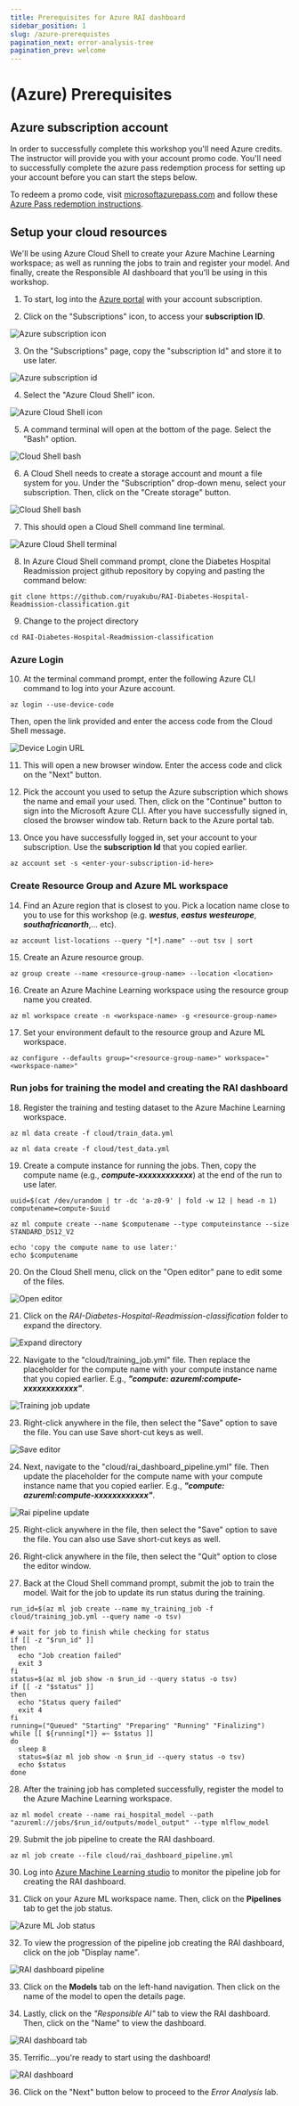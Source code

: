 ```yaml
---
title: Prerequisites for Azure RAI dashboard
sidebar_position: 1
slug: /azure-prerequistes
pagination_next: error-analysis-tree
pagination_prev: welcome
---
```


# (Azure) Prerequisites

## Azure subscription account

In order to successfully complete this workshop you'll need Azure credits.  The instructor will provide you with your account promo code.  You'll need to successfully complete the azure pass redemption process for setting up your account before you can start the steps below.

To redeem a promo code, visit [microsoftazurepass.com](https://www.microsoftazurepass.com/) and follow these [Azure Pass redemption instructions](https://www.microsoftazurepass.com/Home/HowTo).

## Setup your cloud resources

We'll be using Azure Cloud Shell to create your Azure Machine Learning workspace; as well as running the jobs to train and register your model. And finally, create the Responsible AI dashboard that you'll be using in this workshop.  

1. To start, log into the [Azure portal](http://portal.azure.com/) with your account subscription.

2. Click on the "Subscriptions" icon, to access your **subscription ID**.

![Azure subscription icon](/img/tutorial/azure-subscriptions.png "Azure subscription icon")

3. On the "Subscriptions" page, copy the "subscription Id" and store it to use later.

![Azure subscription id](/img/tutorial/azure-subscriptions-copy.png "Azure subscription id")

4. Select the "Azure Cloud Shell" icon.  

![Azure Cloud Shell icon](/img/tutorial/azure-cloud-shell.png "Azure Cloud Shell icon")

5. A command terminal will open at the bottom of the page.  Select the "Bash" option.

![Cloud Shell bash](/img/tutorial/cloud-shell-bash.png "Cloud Shell bash")	

6. A Cloud Shell needs to create a storage account and mount a file system for you.  Under the "Subscription" drop-down menu, select your subscription.  Then, click on the "Create storage" button.

![Cloud Shell bash](/img/tutorial/cloud-shell-create-storage.png "Cloud Shell bash")	

7. This should open a Cloud Shell command line terminal.

![Azure Cloud Shell terminal](/img/tutorial/cloud-shell-terminal.png "Azure Cloud Shell terminal")	

8. In Azure Cloud Shell command prompt, clone the Diabetes Hospital Readmission project github repository by copying and pasting the command below:
```shell
git clone https://github.com/ruyakubu/RAI-Diabetes-Hospital-Readmission-classification.git
```
9. Change to the project directory
```shell
cd RAI-Diabetes-Hospital-Readmission-classification
```

### Azure Login

10. At the terminal command prompt, enter the following Azure CLI command to log into your Azure account. 

```shell
az login --use-device-code
```
Then, open the link provided and enter the access code from the Cloud Shell message.

![Device Login URL](/img/tutorial/device-login-url.png "Device Login URL")	

11. This will open a new browser window.  Enter the access code and click on the "Next" button.

12.  Pick the account you used to setup the Azure subscription which shows the name and email your used. Then, click on the "Continue" button to sign into the Microsoft Azure CLI.  After you have successfully signed in, closed the browser window tab.  Return back to the Azure portal tab.

13. Once you have successfully logged in, set your account to your subscription.  Use the **subscription Id** that you copied earlier.
```shell
az account set -s <enter-your-subscription-id-here>
```
### Create Resource Group and Azure ML workspace

14.  Find an Azure region that is closest to you. Pick a location name close to you to use for this workshop (e.g. ***westus***,  ***eastus*** ***westeurope***, ***southafricanorth***,... etc).  
```shell
az account list-locations --query "[*].name" --out tsv | sort
```
15. Create an Azure resource group.  
```shell
az group create --name <resource-group-name> --location <location>
```
16. Create an Azure Machine Learning workspace using the resource group name you created.
```shell
az ml workspace create -n <workspace-name> -g <resource-group-name>
```
17. Set your environment default to the resource group and Azure ML workspace.
```shell
az configure --defaults group="<resource-group-name>" workspace="<workspace-name>"
```

###  Run jobs for training the model and creating the RAI dashboard

18. Register the training and testing dataset to the Azure Machine Learning workspace.
```shell
az ml data create -f cloud/train_data.yml

az ml data create -f cloud/test_data.yml
```

19. Create a compute instance for running the jobs.  Then, copy the compute name (e.g., ***compute-xxxxxxxxxxxx***) at the end of the run to use later.
```shell
uuid=$(cat /dev/urandom | tr -dc 'a-z0-9' | fold -w 12 | head -n 1)
computename=compute-$uuid

az ml compute create --name $computename --type computeinstance --size STANDARD_DS12_V2

echo 'copy the compute name to use later:' 
echo $computename
```

20. On the Cloud Shell menu, click on the "Open editor" pane to edit some of the files.

![Open editor](/img/tutorial/open-editor.png "Open editor")	

21. Click on the *RAI-Diabetes-Hospital-Readmission-classification* folder to expand the directory.

![Expand directory](/img/tutorial/expand-project-directory.png "Expand directory")	

22. Navigate to the "cloud/training_job.yml" file.  Then replace the placeholder for the compute name with your compute instance name that you copied earlier.  E.g., ***"compute: azureml:compute-xxxxxxxxxxxx"***.

![Training job update](/img/tutorial/training-job-compute-update.png "training job update")	

23. Right-click anywhere in the file, then select the "Save" option to save the file.  You can use Save short-cut keys as well.

![Save editor](/img/tutorial/save-open-editor.png "Save edit")	

24. Next, navigate to the "cloud/rai_dashboard_pipeline.yml" file.  Then update the placeholder for the compute name with your compute instance name that you copied earlier.  E.g., ***"compute: azureml:compute-xxxxxxxxxxxx"***.

![Rai pipeline update](/img/tutorial/rai-pipeline-compute-update.png "Rai pipeline update")	

25. Right-click anywhere in the file, then select the "Save" option to save the file.  You can also use Save short-cut keys as well.

26. Right-click anywhere in the file, then select the "Quit" option to close the editor window.

27. Back at the Cloud Shell command prompt, submit the job to train the model.  Wait for the job to update its run status during the training.

```shell
run_id=$(az ml job create --name my_training_job -f cloud/training_job.yml --query name -o tsv)

# wait for job to finish while checking for status
if [[ -z "$run_id" ]]
then
  echo "Job creation failed"
  exit 3
fi
status=$(az ml job show -n $run_id --query status -o tsv)
if [[ -z "$status" ]]
then
  echo "Status query failed"
  exit 4
fi
running=("Queued" "Starting" "Preparing" "Running" "Finalizing")
while [[ ${running[*]} =~ $status ]]
do
  sleep 8 
  status=$(az ml job show -n $run_id --query status -o tsv)
  echo $status
done
```

28. After the training job has completed successfully, register the model to the Azure Machine Learning workspace.
```shell
az ml model create --name rai_hospital_model --path "azureml://jobs/$run_id/outputs/model_output" --type mlflow_model
```

29. Submit the job pipeline to create the RAI dashboard.
```shell
az ml job create --file cloud/rai_dashboard_pipeline.yml
```

30.  Log into [Azure Machine Learning studio](https://ml.azure.com) to monitor the pipeline job for creating the RAI dashboard.  

31.  Click on your Azure ML workspace name.  Then, click on the **Pipelines** tab to get the job status.

![Azure ML Job status](/img/tutorial/azureml_jobs_page.png "Azure ML job status page")	

32.  To view the progression of the pipeline job creating the RAI dashboard, click on the job "Display name". 

![RAI dashboard pipeline](/img/tutorial/rai_dashboard_pipeline.png "RAI dashboard pipeline")	

33.  Click on the **Models** tab on the left-hand navigation.  Then click on the name of the model to open the details page.

34.  Lastly, click on the *"Responsible AI"* tab to view the RAI dashboard.  Then, click on the "Name" to view the dashboard.

![RAI dashboard tab](/img/tutorial/rai-dashboard-tab.png "RAI dashboard tab")	

35. Terrific...you're ready to start using the dashboard!  

![RAI dashboard](/img/tutorial/rai-dashboard.png "RAI dashboard")	

36. Click on the "Next" button below to proceed to the *Error Analysis* lab.
